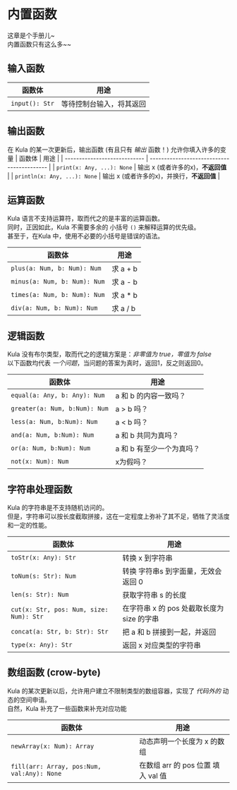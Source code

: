 # 内置函数
这章是个手册儿~    
内置函数只有这么多~~     

## 输入函数
| 函数体         | 用途                     |
| -------------- | ------------------------ |
| `input(): Str` | 等待控制台输入，将其返回 |

## 输出函数
在 Kula 的某一次更新后，输出函数 (有且只有 *输出* 函数！) 允许你填入许多的变量
| 函数体                       | 用途                                       |
| ---------------------------- | ------------------------------------------ |
| `print(x: Any, ...): None`   | 输出 x (或者许多的x)，**不返回值**         |
| `println(x: Any, ...): None` | 输出 x (或者许多的x)，并换行，**不返回值** |

## 运算函数
Kula 语言不支持运算符，取而代之的是丰富的运算函数。    
同时，正因如此，Kula 不需要多余的 小括号 `()` 来解释运算的优先级。   
甚至于，在Kula 中，使用不必要的小括号是错误的语法。    

| 函数体                       | 用途     |
| ---------------------------- | -------- |
| `plus(a: Num, b: Num): Num`  | 求 a + b |
| `minus(a: Num, b: Num): Num` | 求 a - b |
| `times(a: Num, b: Num): Num` | 求 a * b |
| `div(a: Num, b: Num): Num`   | 求 a / b |

## 逻辑函数
Kula 没有布尔类型，取而代之的逻辑方案是：*非零值为 true，零值为 false*      
以下函数均代表 *一个问题*，当问题的答案为真时，返回1，反之则返回0。    

| 函数体                        | 用途                      |
| ----------------------------- | ------------------------- |
| `equal(a: Any, b: Any): Num`  | a 和 b 的内容一致吗？     |
| `greater(a: Num, b:Num): Num` | a > b 吗？                |
| `less(a: Num, b:Num): Num`    | a < b 吗？                |
| `and(a: Num, b:Num): Num`     | a 和 b 共同为真吗？       |
| `or(a: Num, b:Num): Num`      | a 和 b 有至少一个为真吗？ |
| `not(x: Num): Num`            | x为假吗？                 |

## 字符串处理函数
Kula 的字符串是不支持随机访问的。    
但是，字符串可以按长度截取拼接，这在一定程度上弥补了其不足，牺牲了灵活度和一定的性能。

| 函数体                                  | 用途                                       |
| --------------------------------------- | ------------------------------------------ |
| `toStr(x: Any): Str`                    | 转换 x 到字符串                            |
| `toNum(s: Str): Num`                    | 转换 字符串s 到字面量，无效会返回 0        |
| `len(s: Str): Num`                      | 获取字符串 s 的长度                        |
| `cut(x: Str, pos: Num, size: Num): Str` | 在字符串 x 的 pos 处截取长度为 size 的字串 |
| `concat(a: Str, b: Str): Str`           | 把 a 和 b 拼接到一起，并返回               |
| `type(x: Any): Str`                     | 返回 x 对应类型的字符串                    |

## 数组函数 (crow-byte)
Kula 的某次更新以后，允许用户建立不限制类型的数组容器，实现了 *代码外的* 动态的空间申请。    
自然，Kula 补充了一些函数来补充对应功能     

| 函数体                                     | 用途                               |
| ------------------------------------------ | ---------------------------------- |
| `newArray(x: Num): Array`                  | 动态声明一个长度为 x 的数组        |
| `fill(arr: Array, pos:Num, val:Any): None` | 在数组 arr 的 pos 位置 填入 val 值 |
